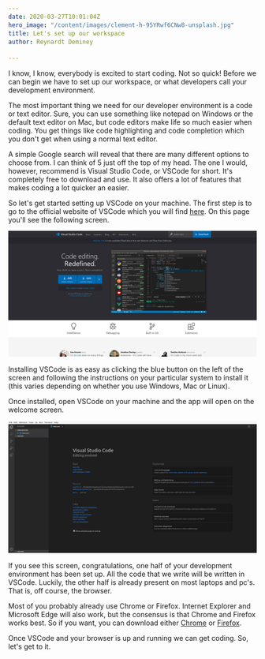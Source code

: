 ```yaml
---
date: 2020-03-27T10:01:04Z
hero_image: "/content/images/clement-h-95YRwf6CNw8-unsplash.jpg"
title: Let's set up our workspace
author: Reynardt Deminey

---
```

I know, I know, everybody is excited to start coding. Not so quick! Before we can begin we have to set up our workspace, or what developers call your development environment. 

The most important thing we need for our developer environment is a code or text editor. Sure, you can use something like notepad on Windows or the default text editor on Mac, but code editors make life so much easier when coding. You get things like code highlighting and code completion which you don't get when using a normal text editor. 

A simple Google search will reveal that there are many different options to choose from. I can think of 5 just off the top of my head. The one I would, however, recommend is Visual Studio Code, or VSCode for short. It's completely free to download and use. It also offers a lot of features that makes coding a lot quicker an easier. 

So let's get started setting up VSCode on your machine. The first step is to go to the official website of VSCode which you will find [here](https://code.visualstudio.com/). On this page you'll see the following screen.

![](/content/images/vscode.png)

Installing VSCode is as easy as clicking the blue button on the left of the screen and following the instructions on your particular system to install it (this varies depending on whether you use Windows, Mac or Linux).

Once installed, open VSCode on your machine and the app will open on the welcome screen.

![](/content/images/vscodehome.png)

If you see this screen, congratulations, one half of your development environment has been set up. All the code that we write will be written in VSCode. Luckily, the other half is already present on most laptops and pc's. That is, off course, the browser. 

Most of you probably already use Chrome or Firefox. Internet Explorer and Microsoft Edge will also work, but the consensus is that Chrome and Firefox works best. So if you want, you can download either [Chrome]( "https://www.google.com/chrome/") or [Firefox](https://www.mozilla.org/en-US/firefox/new/).

Once VSCode and your browser is up and running we can get coding. So, let's get to it.